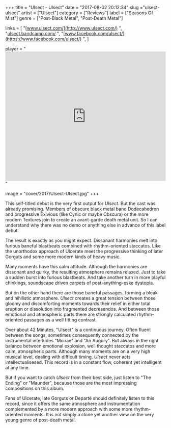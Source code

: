 +++
title = "Ulsect - Ulsect"
date = "2017-08-02 20:12:34"
slug ="ulsect-ulsect"
artist = ["Ulsect"]
category = ["Reviews"]
label = ["Seasons Of Mist"]
genre = ["Post-Black Metal", "Post-Death Metal"]

links = [
    "[www.ulsect.com/](http://www.ulsect.com/)  ",
    "[ulsect.bandcamp.com/](https://ulsect.bandcamp.com/)  ",
    "[www.facebook.com/ulsect/](https://www.facebook.com/ulsect/)  ",
]

player = "<iframe style='border: 0; width: 100%; height: 406px;' src='https://bandcamp.com/EmbeddedPlayer/album=215710015/size=large/bgcol=333333/linkcol=ffffff/artwork=none/transparent=true/' seamless><a href='http://ulsect.bandcamp.com/album/ulsect'>Ulsect by Ulsect</a></iframe>"

image = "cover/2017/Ulsect-Ulsect.jpg"
+++

This self-titled debut is the very first output for *Ulsect*. But the cast was already promising. Members of obscure black metal band Dodecahedron and progressive Exivious (like Cynic or maybe Obscura) or the more modern Textures join to create an avant-garde death metal unit. So I can understand why there was no demo or anything else in advance of this label debut.

The result is exactly as you might expect. Dissonant harmonies melt into furious baneful blastbeats combined with rhythm-oriented staccatos. Like the unorthodox approach of Ulcerate meet the progressive thinking of later Gorguts and some more modern kinds of heavy music.

Many moments have this calm attitude. Although the harmonies are dissonant and quirky, the resulting atmosphere remains relaxed. Just to take a sudden burst into furious blastbeats. And take another turn in more playful chinkings, soundscape driven carpets of post-anything-eske dystopia.

But on the other hand there are those baneful passages, forming a bleak and nihilistic atmosphere. *Ulsect* creates a great tension between those gloomy and discomforting moments towards their relief in either total eruption or dissolution into fragmented decresendos. And between those emotional and atmospheric parts there are strongly calculated rhythm-oriented passages as a well fitting contrast.

Over about 42 Minutes, "Ulsect" is a continuous journey. Often fluent between the songs, sometimes consequently connected by the instrumental interludes "Moirae" and "An Augury". But always in the right balance between emotional explosion, well thought staccatos and more calm, atmospheric parts. Although many moments are on a very high musical level, dealing with difficult timing, *Ulsect* never acts intellectualisesed. This record is in a constant flow, coherent yet intelligent at any time.

But if you want to catch *Ulsect* from their best side, just listen to "The Ending" or "Maunder", because those are the most impressing compositions on this album.

Fans of Ulcerate, late Gorguts or Departé should definitely listen to this record, since it offers the same atmosphere and instrumentation complemented by a more modern approach with some more rhythm-oriented moments. It is not simply a clone yet another view on the very young genre of post-death metal.

